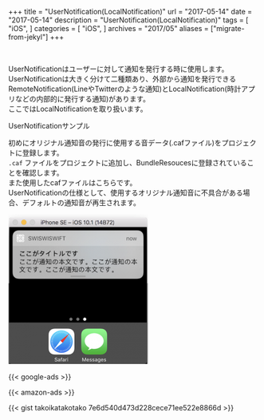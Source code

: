 +++
title = "UserNotification(LocalNotification)"
url = "2017-05-14"
date = "2017-05-14"
description = "UserNotification(LocalNotification)"
tags = [
    "iOS",
]
categories = [
    "iOS",
]
archives = "2017/05"
aliases = ["migrate-from-jekyl"]
+++

<br>

UserNotificationはユーザーに対して通知を発行する時に使用します。  
UserNotificationは大きく分けて二種類あり、外部から通知を発行できるRemoteNotification(LineやTwitterのような通知)とLocalNotification(時計アプリなどの内部的に発行する通知)があります。  
ここではLocalNotificationを取り扱います。  

UserNotificationサンプル  

初めにオリジナル通知音の発行に使用する音データ(.cafファイル)をプロジェクトに登録します。  
`.caf` ファイルをプロジェクトに追加し、BundleResoucesに登録されていることを確認します。  
また使用したcafファイルはこちらです。  
UserNotificationの仕様として、使用するオリジナル通知音に不具合がある場合、デフォルトの通知音が再生されます。  

![alt](1.png)

<!-- Google Ads -->
{{< google-ads >}}

<!-- Amazon Ads -->
{{< amazon-ads >}}

{{< gist takoikatakotako 7e6d540d473d228cece71ee522e8866d >}}
